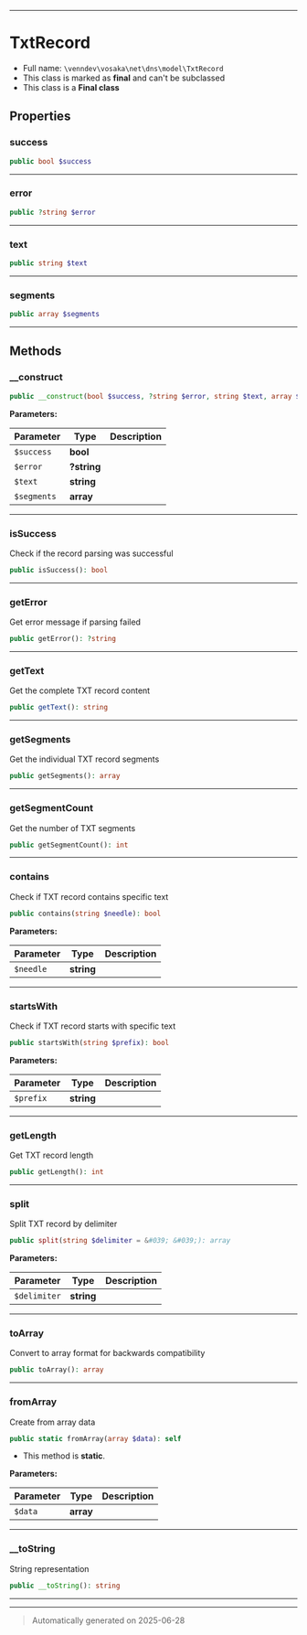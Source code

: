 ***

# TxtRecord





* Full name: `\venndev\vosaka\net\dns\model\TxtRecord`
* This class is marked as **final** and can't be subclassed
* This class is a **Final class**



## Properties


### success



```php
public bool $success
```






***

### error



```php
public ?string $error
```






***

### text



```php
public string $text
```






***

### segments



```php
public array $segments
```






***

## Methods


### __construct



```php
public __construct(bool $success, ?string $error, string $text, array $segments): mixed
```








**Parameters:**

| Parameter | Type | Description |
|-----------|------|-------------|
| `$success` | **bool** |  |
| `$error` | **?string** |  |
| `$text` | **string** |  |
| `$segments` | **array** |  |





***

### isSuccess

Check if the record parsing was successful

```php
public isSuccess(): bool
```












***

### getError

Get error message if parsing failed

```php
public getError(): ?string
```












***

### getText

Get the complete TXT record content

```php
public getText(): string
```












***

### getSegments

Get the individual TXT record segments

```php
public getSegments(): array
```












***

### getSegmentCount

Get the number of TXT segments

```php
public getSegmentCount(): int
```












***

### contains

Check if TXT record contains specific text

```php
public contains(string $needle): bool
```








**Parameters:**

| Parameter | Type | Description |
|-----------|------|-------------|
| `$needle` | **string** |  |





***

### startsWith

Check if TXT record starts with specific text

```php
public startsWith(string $prefix): bool
```








**Parameters:**

| Parameter | Type | Description |
|-----------|------|-------------|
| `$prefix` | **string** |  |





***

### getLength

Get TXT record length

```php
public getLength(): int
```












***

### split

Split TXT record by delimiter

```php
public split(string $delimiter = &#039; &#039;): array
```








**Parameters:**

| Parameter | Type | Description |
|-----------|------|-------------|
| `$delimiter` | **string** |  |





***

### toArray

Convert to array format for backwards compatibility

```php
public toArray(): array
```












***

### fromArray

Create from array data

```php
public static fromArray(array $data): self
```



* This method is **static**.




**Parameters:**

| Parameter | Type | Description |
|-----------|------|-------------|
| `$data` | **array** |  |





***

### __toString

String representation

```php
public __toString(): string
```












***


***
> Automatically generated on 2025-06-28
